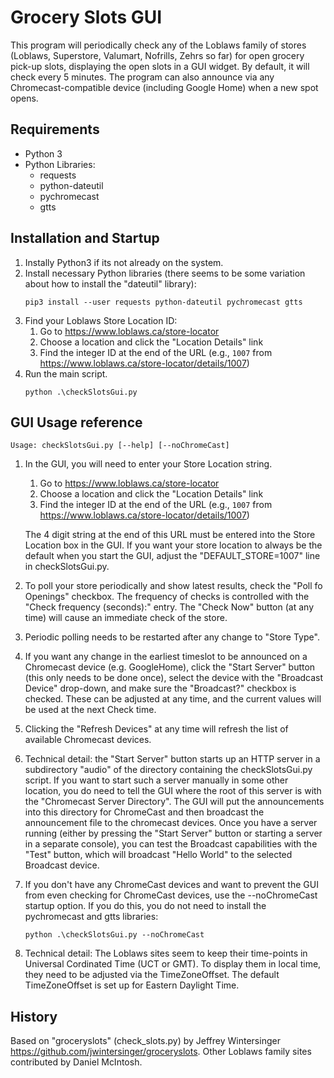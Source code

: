 Grocery Slots GUI
=================
This program will periodically check any of the Loblaws family of stores (Loblaws, Superstore, Valumart, Nofrills, Zehrs so far) for open grocery pick-up slots, displaying the open slots in a GUI widget.  By default, it will check every 5 minutes. The program can also announce via any Chromecast-compatible device (including Google Home) when a new spot opens.

Requirements
------------
* Python 3
* Python Libraries:
  * requests
  * python-dateutil
  * pychromecast
  * gtts


Installation and Startup
------------------------
1. Instally Python3 if its not already on the system.
1. Install necessary Python libraries (there seems to be some variation about how to install the "dateutil" library):
    ```
    pip3 install --user requests python-dateutil pychromecast gtts
    ```
1. Find your Loblaws Store Location ID:
    1. Go to https://www.loblaws.ca/store-locator
    1. Choose a location and click the "Location Details" link
    1. Find the integer ID at the end of the URL (e.g., `1007` from https://www.loblaws.ca/store-locator/details/1007)
1. Run the main script.
    ```
    python .\checkSlotsGui.py
    ```

GUI Usage reference
---------------
```
Usage: checkSlotsGui.py [--help] [--noChromeCast]
```

1. In the GUI, you will need to enter your Store Location string.
    1. Go to https://www.loblaws.ca/store-locator
    1. Choose a location and click the "Location Details" link
    1. Find the integer ID at the end of the URL (e.g., `1007` from https://www.loblaws.ca/store-locator/details/1007)
    
   The 4 digit string at the end of this URL must be entered into the Store Location box in the GUI.
   If you want your store location to always be the default when you start the GUI, adjust the "DEFAULT_STORE=1007" line in checkSlotsGui.py.
1. To poll your store periodically and show latest results, check the "Poll fo Openings" checkbox.  The frequency of checks is controlled with the "Check frequency (seconds):" entry.  The "Check Now" button (at any time) will cause an immediate check of the store.
1. Periodic polling needs to be restarted after any change to "Store Type".
1. If you want any change in the earliest timeslot to be announced on a Chromecast device (e.g. GoogleHome), click the "Start Server" button (this only needs to be done once), select the device with the "Broadcast Device" drop-down, and make sure the "Broadcast?" checkbox is checked.  These can be adjusted at any time, and the current values will be used at the next Check time.
1. Clicking the "Refresh Devices" at any time will refresh the list of available Chromecast devices.
1. Technical detail: the "Start Server" button starts up an HTTP server in a subdirectory "audio" of the directory containing the checkSlotsGui.py script.  If you want to start such a server manually in some other location, you do need to tell the GUI where the root of this server is with the "Chromecast Server Directory". The GUI will put the announcements into this directory for ChromeCast and then broadcast the announcement file to the chromecast devices.  Once you have a server running (either by pressing the "Start Server" button or starting a server in a separate console), you can test the Broadcast capabilities with the "Test" button, which will broadcast "Hello World" to the selected Broadcast device.
1. If you don't have any ChromeCast devices and want to prevent the GUI from even checking for ChromeCast devices, use the --noChromeCast startup option.  If you do this, you do not need to install the pychromecast and gtts libraries: 
    ```
    python .\checkSlotsGui.py --noChromeCast
    ```
1. Technical detail: The Loblaws sites seem to keep their time-points in Universal Cordinated Time (UCT or GMT).  To display them in local time, they need to be adjusted via the TimeZoneOffset.  The default TimeZoneOffset is set up for Eastern Daylight Time.

History
-------
Based on "groceryslots" (check_slots.py) by Jeffrey Wintersinger https://github.com/jwintersinger/groceryslots. Other Loblaws family sites contributed by Daniel McIntosh.
